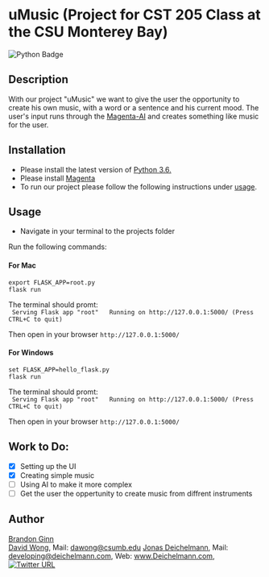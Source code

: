 # uMusic (Project for CST 205 Class at the CSU Monterey Bay)
![Python Badge](https://img.shields.io/badge/language-Python-brightgreen.svg)

## Description
With our project "uMusic" we want to give the user the opportunity to create his own music, with a word or a sentence and his current mood. The user's input runs through the [Magenta-AI](https://magenta.tensorflow.org) and creates something like music for the user.

## Installation  
* Please install the latest version of [Python 3.6.](https://www.python.org/downloads/)  
* Please install [Magenta](https://github.com/tensorflow/magenta#installation)  
* To run our project please follow the following instructions under [usage](https://github.com/JonasDeichelmann/cst205project#usage).

## Usage  
* Navigate in your terminal to the projects folder

Run the following commands:
#### For Mac
```export FLASK_APP=root.py```  
```flask run```

The terminal should promt:  
` Serving Flask app "root"  
 Running on http://127.0.0.1:5000/ (Press CTRL+C to quit)`

Then open in your browser `http://127.0.0.1:5000/`

#### For Windows
```set FLASK_APP=hello_flask.py```  
```flask run```

The terminal should promt:  
` Serving Flask app "root"  
 Running on http://127.0.0.1:5000/ (Press CTRL+C to quit)`

Then open in your browser `http://127.0.0.1:5000/`

## Work to Do:  
- [x] Setting up the UI  
- [x] Creating simple music  
- [ ] Using AI to make it more complex  
- [ ] Get the user the oppertunity to create music from diffrent instruments  

## Author
[Brandon Ginn](https://github.com/bginn)  
[David Wong](https://github.com/dvw89), Mail: dawong@csumb.edu
[Jonas Deichelmann](https://github.com/JonasDeichelmann), Mail: developing@deichelmann.com, Web: www.Deichelmann.com, [![Twitter URL](https://img.shields.io/twitter/url/http/shields.io.svg?style=social)](https://twitter.com/jdeichelmann)
